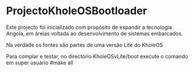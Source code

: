 # ProjectoKholeOSBootloader

Este projecto foi inicializado com propósito de espandir a tecnologia Angola, em áreias voltada ao desenvolvimento de sistemas embarcados.

Na verdade os fontes são partes de uma versão Lite do KholeOS 

Para complar e testar, no directório KholeOSvLite/boot execute o comando em super usuário #make all
